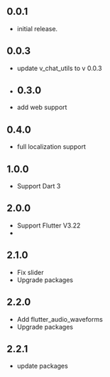 ## 0.0.1
- initial release.
## 0.0.3
- update v_chat_utils to v 0.0.3 
- ## 0.3.0
- add web support
## 0.4.0
- full localization support

## 1.0.0
- Support Dart 3


## 2.0.0
- Support Flutter V3.22
- 
## 2.1.0
- Fix slider
- Upgrade packages
## 2.2.0
- Add flutter_audio_waveforms
- Upgrade packages

## 2.2.1
- update packages